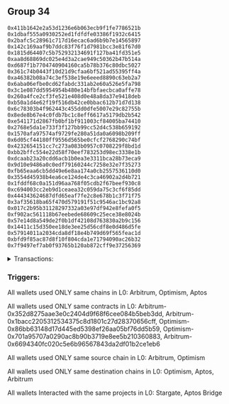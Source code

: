 ## Group 34

```0x9af7c2cc337b12824e43046c88e91639f7959dbd
0x411b1642e2a53d1236e6b063ecb9f1fe7786521b
0x1dbaf555a0930252ed1fdfdfe03386f1932c6415
0x2bafc5c28961c717d16ecac6ad6b9b7e14565897
0x142c169aaf9b7ddc83f76f1d7981bcc3e81f67d0
0x1815d64407c5b752932134691f127ba41fd351e5
0xaa8d68869dc025e4d3a2cae949c50362b47b514a
0xd687f1b7704740904160ca5b78b376c80dbc5027
0x361c74b0443f10d21d9cfaa6bf521ad55395ff4a
0xa46382b08a74c3ef538e19e6eeed8890c63eb2a7
0x6aba06efbe0cd62fabdc331ab2e60a526e5fa798
0x3c1e087dd5954954b480e14bfbfaecbca0affe78
0x260a4fce2cf3fe521e408d0e48a8da37e9418deb
0xb50a1d4e62f19f516db42ce0bbac612b71d7d138
0x6c78303b4f962443c455dd0dfe5007e29c82755b
0x8ede8b67e4c0fdb7bc1c8eff6617a5179db2b542
0xe541171d2867fb0bf1bf911003cf84005ba74410
0x2768e5da1e733f3f127bb99cc52d4c538b659192
0x1570afa97574af9729fe280a51da0a6098b209ff
0x6d05cf44180ff9556d565be0cfcf2768290c74bf
0x4232654151cc7c273a083b0957c0708229f8bd1d
0xbb2bffc554e22d58f70eef783253d98ec3338e1b
0xdcaab23a20cdd6acb1b0ea3e3311bca28b73eca9
0x9d10e9486a0c0edf79160244c7258e32e7f35273
0xfb65eaa6cb5dd49e6e8aa174a0cb2557536110d0
0x3554d45938b4ea6ce124de4c3ca46902a2d4b721
0x1fddf68c0a151d96aa768f05cdb2f67beef930c8
0xc694003cc2eb9d1ceaea32c059da75c3cf6f85dd
0x444343624687dfd65eaf7fe2c8e678b1c3f71f75
0x3af35618ba65f470d579191f51c9546ac1bc92a8
0x017c2b95b31128297332a03e97df942e8fefa0f5
0xf902ac561118b67eebede68609c25ece38e8024b
0x57e14d8a549de2f0b1df42108d763830a2b9c156
0x14411c15d350ee18de3ee25d56cdf8e0d486d5fe
0x57914011a2034cda8df18e4b749d69f565feac1d
0xbfd9f85ac87d8f10f804cda1e71794090ac26b32
0x7f9497ef7ab0f93765b120ab872cff9e37256369
```
<details>
<summary>Transactions:</summary>

Hashes: 

Wallet: 0x9af7c2cc337b12824e43046c88e91639f7959dbd

       Hash: 0x9b9737f493d6fd79c02a7ad5512e7654260395b30150bc21f2b99d28a7bc9514
         - source chain: Arbitrum
         - destination chain: Optimism
         - project: Stargate
         - contract: 0x352d8275aae3e0c2404d9f68f6cee084b5beb3dd
         - value USD: 21.18189433
       Hash: 0x8ef8edeb86bc7e888716f46388e2d7261cf369feca331546c3e3c2920f26081c
         - source chain: Arbitrum
         - destination chain: Aptos
         - project: Aptos Bridge
         - contract: 0x1bacc2205312534375c8d1801c27d28370656cff
       Hash: 0xcea7fcb020ba80a8ed1cbe854807c83d4534946d0e734e5265d83436949f469c
         - source chain: Optimism
         - destination chain: Aptos
         - project: Aptos Bridge
         - contract: 0x86bb63148d17d445ed5398ef26aa05bf76dd5b59
       Hash: 0x3830c0ac61e012c584a5d44c07b77d8516302b4c9ce696e048b6a399d1117ffd
         - source chain: Optimism
         - destination chain: Arbitrum
         - project: Stargate
         - contract: 0x701a95707a0290ac8b90b3719e8ee5b210360883
         - value USD: 3097.386027158
       Hash: 0xedf0a46dc2cb66e29d640a79155b35c194e87a7d57e95476a5a8f8614cd936b9
         - source chain: Arbitrum
         - destination chain: Optimism
         - project: Stargate
         - contract: 0x6694340fc020c5e6b96567843da2df01b2ce1eb6
Wallet: 0x411b1642e2a53d1236e6b063ecb9f1fe7786521b

       Hash:0x39a1ca54cce93b4044d534e23588617b8125aae663a090f256d96e606042cd67
         - source chain: Arbitrum
         - destination chain: Optimism
         - project: Stargate
         - contract: 0x352d8275aae3e0c2404d9f68f6cee084b5beb3dd
         - value USD: 21.18189433
       Hash:0x8e9ea3d7bcd5b9e5d93af25d693c1df0557a5b9dc21ca560bb27e951b1ddca8e
         - source chain: Arbitrum
         - destination chain: Aptos
         - project: Aptos Bridge
         - contract: 0x1bacc2205312534375c8d1801c27d28370656cff
       Hash:0xb3cc71166938b4eb5c24f4b68260f1726b495384e07232c5f49c080d8742e9e4
         - source chain: Optimism
         - destination chain: Aptos
         - project: Aptos Bridge
         - contract: 0x86bb63148d17d445ed5398ef26aa05bf76dd5b59
       Hash:0x8d535fc7f5abfcfb54bfdcfa553e5e55f229979f8dd0eeb6b163ce6bf5460fc9
         - source chain: Optimism
         - destination chain: Arbitrum
         - project: Stargate
         - contract: 0x701a95707a0290ac8b90b3719e8ee5b210360883
         - value USD: 3083.375491944
       Hash:0x6af4753447da88f1b23e97884627abe1abc029ffe2aff2d384ffc602364b8803
         - source chain: Arbitrum
         - destination chain: Optimism
         - project: Stargate
         - contract: 0x6694340fc020c5e6b96567843da2df01b2ce1eb6
Wallet: 0x1dbaf555a0930252ed1fdfdfe03386f1932c6415

       Hash:0x7d2b3b282bdc0d094d5bb30fcf0104dc4bdf1da2be342f09443d91a5a6a6276c
         - source chain: Arbitrum
         - destination chain: Optimism
         - project: Stargate
         - contract: 0x352d8275aae3e0c2404d9f68f6cee084b5beb3dd
         - value USD: 21.18189433
       Hash:0xe3a7e8a0e973748b566bb7a96a0a9954afaedbeb554353712f5223bf95cb08b4
         - source chain: Arbitrum
         - destination chain: Aptos
         - project: Aptos Bridge
         - contract: 0x1bacc2205312534375c8d1801c27d28370656cff
       Hash:0x06722557031cd1a2803b70df5b3a8ce6256bdccb478d6ccf75c543e1507feffc
         - source chain: Optimism
         - destination chain: Aptos
         - project: Aptos Bridge
         - contract: 0x86bb63148d17d445ed5398ef26aa05bf76dd5b59
       Hash:0x1bfec03ae1b1fa057d0428cfaa777fd6f6ba449b4bcb39d7277f13f0b1d89cab
         - source chain: Optimism
         - destination chain: Arbitrum
         - project: Stargate
         - contract: 0x701a95707a0290ac8b90b3719e8ee5b210360883
         - value USD: 3073.486206262
       Hash:0x143f953d4a0487ac49691e7b09e3e738409b16dcf4452511e52a1bfec870867e
         - source chain: Arbitrum
         - destination chain: Optimism
         - project: Stargate
         - contract: 0x6694340fc020c5e6b96567843da2df01b2ce1eb6
Wallet: 0x2bafc5c28961c717d16ecac6ad6b9b7e14565897

       Hash:0xe993bd0a1752001df3b71335aa47ce37172f13ab60808d612a231d68e94ee9d5
         - source chain: Arbitrum
         - destination chain: Optimism
         - project: Stargate
         - contract: 0x352d8275aae3e0c2404d9f68f6cee084b5beb3dd
         - value USD: 21.18189433
       Hash:0x41b061f2d592cf781e2984727d0cbddf11f975ff761496715fb00ac9e361e0b3
         - source chain: Arbitrum
         - destination chain: Aptos
         - project: Aptos Bridge
         - contract: 0x1bacc2205312534375c8d1801c27d28370656cff
       Hash:0x5bb9fcedd22fd78578b9a3c0e293a88d767100bbef69efc73ad04b3a7343b4db
         - source chain: Optimism
         - destination chain: Aptos
         - project: Aptos Bridge
         - contract: 0x86bb63148d17d445ed5398ef26aa05bf76dd5b59
       Hash:0x87c0ff5434ea2017e6d56238caf50b96b4e4c6249ce29c2a1a18d69ef37c1017
         - source chain: Optimism
         - destination chain: Arbitrum
         - project: Stargate
         - contract: 0x701a95707a0290ac8b90b3719e8ee5b210360883
         - value USD: 3071.430402034
       Hash:0x9b8af4ce22e0bb5feec3f0788a8b46b2c24b1b7c8bb736c9b0268b3dcb3af922
         - source chain: Arbitrum
         - destination chain: Optimism
         - project: Stargate
         - contract: 0x6694340fc020c5e6b96567843da2df01b2ce1eb6
Wallet: 0x142c169aaf9b7ddc83f76f1d7981bcc3e81f67d0

       Hash:0x203cb21b5c8926cbe751bcee9d2cbe40a346023745558a1e5d7fe96d30fb4107
         - source chain: Arbitrum
         - destination chain: Optimism
         - project: Stargate
         - contract: 0x352d8275aae3e0c2404d9f68f6cee084b5beb3dd
         - value USD: 21.18189433
       Hash:0x2be8dfc3c90f653f6aca5e6a817d476c90b12973e523b2d64cb373528110c617
         - source chain: Arbitrum
         - destination chain: Aptos
         - project: Aptos Bridge
         - contract: 0x1bacc2205312534375c8d1801c27d28370656cff
       Hash:0xe608f7e4e37c149e20e2d3ae72b039cea0a647eba4c0842bc5c23e1ef07dc882
         - source chain: Optimism
         - destination chain: Aptos
         - project: Aptos Bridge
         - contract: 0x86bb63148d17d445ed5398ef26aa05bf76dd5b59
       Hash:0xbbbebae2910bf0288ec39c2fdc52be23eb026937d5fb9921f988fd8bbefb4e56
         - source chain: Optimism
         - destination chain: Arbitrum
         - project: Stargate
         - contract: 0x701a95707a0290ac8b90b3719e8ee5b210360883
         - value USD: 3049.615057562
       Hash:0x6d9373ee2456fcf74b2e79ce1f7af20f045eaa76a7e291520b6ac9b2b99b2db4
         - source chain: Arbitrum
         - destination chain: Optimism
         - project: Stargate
         - contract: 0x6694340fc020c5e6b96567843da2df01b2ce1eb6
Wallet: 0x1815d64407c5b752932134691f127ba41fd351e5

       Hash:0x9fd2e5f1023dcdd03b96d66b5098e43e5af9ecb9f0f88a9613d0346f6c518b24
         - source chain: Arbitrum
         - destination chain: Optimism
         - project: Stargate
         - contract: 0x352d8275aae3e0c2404d9f68f6cee084b5beb3dd
         - value USD: 21.18189433
       Hash:0x49e6f64fe9f86a77b85ec1688138fc5231905ff459b882a6bf8153489e6aacf7
         - source chain: Arbitrum
         - destination chain: Aptos
         - project: Aptos Bridge
         - contract: 0x1bacc2205312534375c8d1801c27d28370656cff
       Hash:0x5749416f8a6171e012638997f4ec944d3161f3a62957e5a6dbbe9978b260817b
         - source chain: Optimism
         - destination chain: Aptos
         - project: Aptos Bridge
         - contract: 0x86bb63148d17d445ed5398ef26aa05bf76dd5b59
       Hash:0x370e2bf464ac8b2d1e1c5d6a8bffec8148ae571e216e3ef4210a8f902c161705
         - source chain: Optimism
         - destination chain: Arbitrum
         - project: Stargate
         - contract: 0x701a95707a0290ac8b90b3719e8ee5b210360883
         - value USD: 3059.492479922
       Hash:0x714dd36b1263acc228145979b36b02535d756f68c105888fb1098e4de48a5e97
         - source chain: Arbitrum
         - destination chain: Optimism
         - project: Stargate
         - contract: 0x6694340fc020c5e6b96567843da2df01b2ce1eb6
Wallet: 0xaa8d68869dc025e4d3a2cae949c50362b47b514a

       Hash:0x4727232dc3208c5ece14537b0bcd0f1c9f9278059fc2d9f88ba0da15712060c7
         - source chain: Arbitrum
         - destination chain: Optimism
         - project: Stargate
         - contract: 0x352d8275aae3e0c2404d9f68f6cee084b5beb3dd
         - value USD: 21.18189433
       Hash:0xe9e29078e7087994c4feb0ac6d790b520fe57db143e4bb84c34ae87284806651
         - source chain: Arbitrum
         - destination chain: Aptos
         - project: Aptos Bridge
         - contract: 0x1bacc2205312534375c8d1801c27d28370656cff
       Hash:0x861571e5956e84af207be12ce879badc1c5ed247b83d503a015d78e1dce7a8c2
         - source chain: Optimism
         - destination chain: Aptos
         - project: Aptos Bridge
         - contract: 0x86bb63148d17d445ed5398ef26aa05bf76dd5b59
       Hash:0x6f2eaa43c56e546ff68b525a86010cac896973fcae652bfcc22d5347e525489c
         - source chain: Optimism
         - destination chain: Arbitrum
         - project: Stargate
         - contract: 0x701a95707a0290ac8b90b3719e8ee5b210360883
         - value USD: 3035.638118094
       Hash:0x1b5e2364fdd2c6dda20b167938738f3dc866e743557c6d6294f5006a67aaedae
         - source chain: Arbitrum
         - destination chain: Optimism
         - project: Stargate
         - contract: 0x6694340fc020c5e6b96567843da2df01b2ce1eb6
Wallet: 0xd687f1b7704740904160ca5b78b376c80dbc5027

       Hash:0x99900564383ef7334d59eaf28ba7c083154bd8044dd882a6e90c4c2a0dcca70c
         - source chain: Arbitrum
         - destination chain: Optimism
         - project: Stargate
         - contract: 0x352d8275aae3e0c2404d9f68f6cee084b5beb3dd
         - value USD: 21.18189433
       Hash:0xb9eb0d1e00082c5114e471cd6c7f73838a46693348f629e267c1118111a187fe
         - source chain: Arbitrum
         - destination chain: Aptos
         - project: Aptos Bridge
         - contract: 0x1bacc2205312534375c8d1801c27d28370656cff
       Hash:0x21d953f9331855d24086b4ca9077de1b190040c6eb0260e39509dd2fd997cfe0
         - source chain: Optimism
         - destination chain: Aptos
         - project: Aptos Bridge
         - contract: 0x86bb63148d17d445ed5398ef26aa05bf76dd5b59
       Hash:0x5d2b5aeb59b2b4429b1dbf00fbabb52ac23cb67c62db25c90edb5a7a860b7d14
         - source chain: Optimism
         - destination chain: Arbitrum
         - project: Stargate
         - contract: 0x701a95707a0290ac8b90b3719e8ee5b210360883
         - value USD: 3013.862016999
       Hash:0xc45e91d6486b24b5192767fabab6d0d462f3437339fd419a1b264a6bbed91a32
         - source chain: Arbitrum
         - destination chain: Optimism
         - project: Stargate
         - contract: 0x6694340fc020c5e6b96567843da2df01b2ce1eb6
Wallet: 0x361c74b0443f10d21d9cfaa6bf521ad55395ff4a

       Hash:0x513852bda2f5c950361b4dd71320be5d0e3fd40d918263e637cc97bd49b8a326
         - source chain: Arbitrum
         - destination chain: Optimism
         - project: Stargate
         - contract: 0x352d8275aae3e0c2404d9f68f6cee084b5beb3dd
         - value USD: 21.18189433
       Hash:0xafbaccf0462f9781c6b32de4afe05f443edfc525594a074e64b3543a04b92fb7
         - source chain: Arbitrum
         - destination chain: Aptos
         - project: Aptos Bridge
         - contract: 0x1bacc2205312534375c8d1801c27d28370656cff
       Hash:0xf4bd2d440ddce4ec9497b63f040c5f652318cfa7f830ee49c8ee5e071befedc2
         - source chain: Optimism
         - destination chain: Aptos
         - project: Aptos Bridge
         - contract: 0x86bb63148d17d445ed5398ef26aa05bf76dd5b59
       Hash:0xdc9378a3e8366326e157f24f5f269a2dc400d199b99d8400e146adcc3b1b0061
         - source chain: Optimism
         - destination chain: Arbitrum
         - project: Stargate
         - contract: 0x701a95707a0290ac8b90b3719e8ee5b210360883
         - value USD: 3023.721671377
       Hash:0x00cddd5e5cd4fe5ab6ce125523f55844cc3f6d69efb5b09db5e4dbff31357e69
         - source chain: Arbitrum
         - destination chain: Optimism
         - project: Stargate
         - contract: 0x6694340fc020c5e6b96567843da2df01b2ce1eb6
Wallet: 0xa46382b08a74c3ef538e19e6eeed8890c63eb2a7

       Hash:0x0a2879c0e8a260a156353fdac83cbd470b4dea6485873773ed5421c1286ac6b8
         - source chain: Arbitrum
         - destination chain: Optimism
         - project: Stargate
         - contract: 0x352d8275aae3e0c2404d9f68f6cee084b5beb3dd
         - value USD: 21.18189433
       Hash:0xe732e79e534d9bacd1acb7a0e71d76dfb39e772a17b0e2912cda7056a71ab3a2
         - source chain: Arbitrum
         - destination chain: Aptos
         - project: Aptos Bridge
         - contract: 0x1bacc2205312534375c8d1801c27d28370656cff
       Hash:0x59502207a32380161df7992b8c362755f56fd41a51c41013c7c4aa7be275186a
         - source chain: Optimism
         - destination chain: Aptos
         - project: Aptos Bridge
         - contract: 0x86bb63148d17d445ed5398ef26aa05bf76dd5b59
       Hash:0xd66bb5baf7b01ef1b2468ca9197b6e6140517cddab1678d40f09c385064590e0
         - source chain: Optimism
         - destination chain: Arbitrum
         - project: Stargate
         - contract: 0x701a95707a0290ac8b90b3719e8ee5b210360883
         - value USD: 3001.958635738
       Hash:0xc48e83407acf19ab30689d97207a7e4303f036b418598a1f534929ee2fe9eb34
         - source chain: Arbitrum
         - destination chain: Optimism
         - project: Stargate
         - contract: 0x6694340fc020c5e6b96567843da2df01b2ce1eb6
Wallet: 0x6aba06efbe0cd62fabdc331ab2e60a526e5fa798

       Hash:0x6813c0d3513dd8276f711a7fbafaf4bece11067626bbe5b94652118bb9ce4a62
         - source chain: Arbitrum
         - destination chain: Optimism
         - project: Stargate
         - contract: 0x352d8275aae3e0c2404d9f68f6cee084b5beb3dd
         - value USD: 21.18189433
       Hash:0xfe0f941db439e6ebc63a6e442054eed2b3c81aff887f01986235919aac3a84d1
         - source chain: Arbitrum
         - destination chain: Aptos
         - project: Aptos Bridge
         - contract: 0x1bacc2205312534375c8d1801c27d28370656cff
       Hash:0xe978854f1e4d603c0e634b3f6e5802abb0b7175fa1411965e413f2bbd21cc102
         - source chain: Optimism
         - destination chain: Aptos
         - project: Aptos Bridge
         - contract: 0x86bb63148d17d445ed5398ef26aa05bf76dd5b59
       Hash:0xbe93c6fd4c1e79349dc650dea81cf85d5c153943e1fd7d0ed8a86fdf2ec91718
         - source chain: Optimism
         - destination chain: Arbitrum
         - project: Stargate
         - contract: 0x701a95707a0290ac8b90b3719e8ee5b210360883
         - value USD: 2990.062396275
       Hash:0xfb052a07d83cdd358f3b9bb05ed1a0dbddf51613c27e097e2c4c6bd196e2ba7d
         - source chain: Arbitrum
         - destination chain: Optimism
         - project: Stargate
         - contract: 0x6694340fc020c5e6b96567843da2df01b2ce1eb6
Wallet: 0x3c1e087dd5954954b480e14bfbfaecbca0affe78

       Hash:0x5f5644f30dcea8b8d42ba990d19502c94ffc2700b711ff23d40b0a29bf13c091
         - source chain: Arbitrum
         - destination chain: Optimism
         - project: Stargate
         - contract: 0x352d8275aae3e0c2404d9f68f6cee084b5beb3dd
         - value USD: 21.18189433
       Hash:0xf1c97e6008e367953badeeea7788542a3b79fdfccede85b944e7bc1946777825
         - source chain: Arbitrum
         - destination chain: Aptos
         - project: Aptos Bridge
         - contract: 0x1bacc2205312534375c8d1801c27d28370656cff
       Hash:0xd81e324ed0780793436f1ae50ed741fe62ab1938965181f0ae097b36d2fbd89b
         - source chain: Optimism
         - destination chain: Aptos
         - project: Aptos Bridge
         - contract: 0x86bb63148d17d445ed5398ef26aa05bf76dd5b59
       Hash:0xbeeb7be7c40ca7a7446643b7ee343f55db5293f28db7b525f04133144d954a66
         - source chain: Optimism
         - destination chain: Arbitrum
         - project: Stargate
         - contract: 0x701a95707a0290ac8b90b3719e8ee5b210360883
         - value USD: 3011.812373458
       Hash:0x6265bf6a2c3289c6af482526336850da12420c149705942e262318bc80dcb379
         - source chain: Arbitrum
         - destination chain: Optimism
         - project: Stargate
         - contract: 0x6694340fc020c5e6b96567843da2df01b2ce1eb6
Wallet: 0x260a4fce2cf3fe521e408d0e48a8da37e9418deb

       Hash:0x17b84c274bbf304334c756f958a516290d016b5d8002421c5238298f379e417e
         - source chain: Arbitrum
         - destination chain: Optimism
         - project: Stargate
         - contract: 0x352d8275aae3e0c2404d9f68f6cee084b5beb3dd
         - value USD: 21.18189433
       Hash:0x1b46c0bd5238de93e91283f06b6287c7638c1142290b88e682f185663d3a56fb
         - source chain: Arbitrum
         - destination chain: Aptos
         - project: Aptos Bridge
         - contract: 0x1bacc2205312534375c8d1801c27d28370656cff
       Hash:0x40885fa56a0c4112169a54c451a5854171149f0765edcbca9bbbdab42c1b67a3
         - source chain: Optimism
         - destination chain: Aptos
         - project: Aptos Bridge
         - contract: 0x86bb63148d17d445ed5398ef26aa05bf76dd5b59
       Hash:0xfc31f2df941afaed00f390857b02e26c581afb977a3ff7df46a056b03a940cf0
         - source chain: Optimism
         - destination chain: Arbitrum
         - project: Stargate
         - contract: 0x701a95707a0290ac8b90b3719e8ee5b210360883
         - value USD: 2999.910221335
       Hash:0xa14451b3b5607bc1148c6ba591432fa71db742d7629d303df897882986500bdc
         - source chain: Arbitrum
         - destination chain: Optimism
         - project: Stargate
         - contract: 0x6694340fc020c5e6b96567843da2df01b2ce1eb6
Wallet: 0xb50a1d4e62f19f516db42ce0bbac612b71d7d138

       Hash:0x8a1158f53ad2c950e14deafe21a046ca07b3e97a0ad4499dc279f585e632cc84
         - source chain: Arbitrum
         - destination chain: Optimism
         - project: Stargate
         - contract: 0x352d8275aae3e0c2404d9f68f6cee084b5beb3dd
         - value USD: 21.18189433
       Hash:0xc49c543cafcc98f74635b742ca0422c05ecce1cc93986d86b089a26486cde7fa
         - source chain: Arbitrum
         - destination chain: Aptos
         - project: Aptos Bridge
         - contract: 0x1bacc2205312534375c8d1801c27d28370656cff
       Hash:0xa6f00eb5acfcd8866f91fe99fbda3bc9c7b91f6515615be0e30bc63bfc3eae3e
         - source chain: Optimism
         - destination chain: Aptos
         - project: Aptos Bridge
         - contract: 0x86bb63148d17d445ed5398ef26aa05bf76dd5b59
       Hash:0xe4926b036a4bdb970848ce3619ca2540c11eeb59c6c3e110c98e565114e4e5d5
         - source chain: Optimism
         - destination chain: Arbitrum
         - project: Stargate
         - contract: 0x701a95707a0290ac8b90b3719e8ee5b210360883
         - value USD: 2988.015211008
       Hash:0x4145c35bbb1b33a99e3171fcd3e486eedb1b310d9a2742cbfb3530d4edead5fb
         - source chain: Arbitrum
         - destination chain: Optimism
         - project: Stargate
         - contract: 0x6694340fc020c5e6b96567843da2df01b2ce1eb6
Wallet: 0x6c78303b4f962443c455dd0dfe5007e29c82755b

       Hash:0xa4c91b9405df2a6afcd35f11211938fffdab0d12bae34fd1de91462d6e33d1bd
         - source chain: Arbitrum
         - destination chain: Optimism
         - project: Stargate
         - contract: 0x352d8275aae3e0c2404d9f68f6cee084b5beb3dd
         - value USD: 21.18189433
       Hash:0x85cb5711553bd2c11bb9c2758b151131a4db187667f2fe71db0c9869868bee3a
         - source chain: Arbitrum
         - destination chain: Aptos
         - project: Aptos Bridge
         - contract: 0x1bacc2205312534375c8d1801c27d28370656cff
       Hash:0x31c5d41d7869b77926b01d037ec4429d53ad505617b2ff240e44675c64302712
         - source chain: Optimism
         - destination chain: Aptos
         - project: Aptos Bridge
         - contract: 0x86bb63148d17d445ed5398ef26aa05bf76dd5b59
       Hash:0xbfe85d543580703e60845a16a6e31f489f4e64b2a25e278545d532599c708e98
         - source chain: Optimism
         - destination chain: Arbitrum
         - project: Stargate
         - contract: 0x701a95707a0290ac8b90b3719e8ee5b210360883
         - value USD: 2954.416485657
       Hash:0xebf16f9fdfc3c1cb1c8035e89b69ea2c0c6d4617c64f2979408938522e011983
         - source chain: Arbitrum
         - destination chain: Optimism
         - project: Stargate
         - contract: 0x6694340fc020c5e6b96567843da2df01b2ce1eb6
Wallet: 0x8ede8b67e4c0fdb7bc1c8eff6617a5179db2b542

       Hash:0x93d8cb01166e3eb04ed9305411ebabbd553595ce72b53e24d7a7e7c5c44c7e54
         - source chain: Arbitrum
         - destination chain: Optimism
         - project: Stargate
         - contract: 0x352d8275aae3e0c2404d9f68f6cee084b5beb3dd
         - value USD: 21.18189433
       Hash:0xfcb8788c9f1c866e126cbd1d48c8a4b9ab8e6de2ae8b36795a6fa2b229c563c7
         - source chain: Arbitrum
         - destination chain: Aptos
         - project: Aptos Bridge
         - contract: 0x1bacc2205312534375c8d1801c27d28370656cff
       Hash:0x8a93230933c88dcaca4f36bce986cd626fc91be6c25439ba14e7f59f631808dc
         - source chain: Optimism
         - destination chain: Aptos
         - project: Aptos Bridge
         - contract: 0x86bb63148d17d445ed5398ef26aa05bf76dd5b59
       Hash:0x251df5f9addd880ecf66c6b93e8951403f8b66e4d64a7a3f531658a7faf73521
         - source chain: Optimism
         - destination chain: Arbitrum
         - project: Stargate
         - contract: 0x701a95707a0290ac8b90b3719e8ee5b210360883
         - value USD: 2942.548771373
       Hash:0x58de388e566d391d2950894578a1fe0b83869fb6a09616cfc7412e8aaf428395
         - source chain: Arbitrum
         - destination chain: Optimism
         - project: Stargate
         - contract: 0x6694340fc020c5e6b96567843da2df01b2ce1eb6
Wallet: 0xe541171d2867fb0bf1bf911003cf84005ba74410

       Hash:0x6a08fc6be302512fb55ce6fa9b3b09e5ca062d54cb105a279adae45e7a882801
         - source chain: Arbitrum
         - destination chain: Optimism
         - project: Stargate
         - contract: 0x352d8275aae3e0c2404d9f68f6cee084b5beb3dd
         - value USD: 21.18189433
       Hash:0x1db0958b8e412e36ac9d994f74a9b580fe6b510e9b35a1173f7dd2a88e56a70a
         - source chain: Arbitrum
         - destination chain: Aptos
         - project: Aptos Bridge
         - contract: 0x1bacc2205312534375c8d1801c27d28370656cff
       Hash:0xe1716264180953b226910d6d96cdef0ede55710d443917946ccc53a27acd9d82
         - source chain: Optimism
         - destination chain: Aptos
         - project: Aptos Bridge
         - contract: 0x86bb63148d17d445ed5398ef26aa05bf76dd5b59
       Hash:0xa2dfe7aba2c9d37b23449342166cc0a0251b8ad916704b46acec4af9189a2033
         - source chain: Optimism
         - destination chain: Arbitrum
         - project: Stargate
         - contract: 0x701a95707a0290ac8b90b3719e8ee5b210360883
         - value USD: 2976.127336477
       Hash:0x597da1ca09d6ee30748be12b7a8cadced9fa3135d5163bb073c77f88b88bcf06
         - source chain: Arbitrum
         - destination chain: Optimism
         - project: Stargate
         - contract: 0x6694340fc020c5e6b96567843da2df01b2ce1eb6
Wallet: 0x2768e5da1e733f3f127bb99cc52d4c538b659192

       Hash:0x143bd1b239dc200b9b7725fc050dc49282b788b45214c72db3576223c6b48726
         - source chain: Arbitrum
         - destination chain: Optimism
         - project: Stargate
         - contract: 0x352d8275aae3e0c2404d9f68f6cee084b5beb3dd
         - value USD: 21.18189433
       Hash:0xc031f90c56983a02b1a8108edd73bd1615ec907c03eba59689610d6132b91bf6
         - source chain: Arbitrum
         - destination chain: Aptos
         - project: Aptos Bridge
         - contract: 0x1bacc2205312534375c8d1801c27d28370656cff
       Hash:0x20bc08a8f397e1a7504fb9a0733faaf8851ea5eaa134f9a6f9649737a450abd8
         - source chain: Optimism
         - destination chain: Aptos
         - project: Aptos Bridge
         - contract: 0x86bb63148d17d445ed5398ef26aa05bf76dd5b59
       Hash:0x4441eb275f57500964f367998012372ec8b781c2a98ca447c807c3065e3a76c6
         - source chain: Optimism
         - destination chain: Arbitrum
         - project: Stargate
         - contract: 0x701a95707a0290ac8b90b3719e8ee5b210360883
         - value USD: 2952.3729828
       Hash:0x636da72326b719fb3c757a50cff477344f61362f57e0e52f01a2fc9e7f90e5ab
         - source chain: Arbitrum
         - destination chain: Optimism
         - project: Stargate
         - contract: 0x6694340fc020c5e6b96567843da2df01b2ce1eb6
Wallet: 0x1570afa97574af9729fe280a51da0a6098b209ff

       Hash:0xa899cbd7fa94a7c6182fe599f63d233f699f674117aa8738ef96403a702efbee
         - source chain: Arbitrum
         - destination chain: Optimism
         - project: Stargate
         - contract: 0x352d8275aae3e0c2404d9f68f6cee084b5beb3dd
         - value USD: 21.18189433
       Hash:0x55639428bb61320cbf596672f8118876b6128435d7a7adbdab797fc15e639525
         - source chain: Arbitrum
         - destination chain: Aptos
         - project: Aptos Bridge
         - contract: 0x1bacc2205312534375c8d1801c27d28370656cff
       Hash:0x9059dd8f525359f43f2e323b49b772391c33a6a2dd22d02a14c51b8b0e8d4abf
         - source chain: Optimism
         - destination chain: Aptos
         - project: Aptos Bridge
         - contract: 0x86bb63148d17d445ed5398ef26aa05bf76dd5b59
       Hash:0x1d6f6696240c19dc4be6efdc12ee9744a833878244512d365d1bd7cf1b950311
         - source chain: Optimism
         - destination chain: Arbitrum
         - project: Stargate
         - contract: 0x701a95707a0290ac8b90b3719e8ee5b210360883
         - value USD: 2906.988334286
       Hash:0x8bbeeb1a1e79163fc2617545b15b084c2cd422a0d6dbee1a888b6996288ec25d
         - source chain: Arbitrum
         - destination chain: Optimism
         - project: Stargate
         - contract: 0x6694340fc020c5e6b96567843da2df01b2ce1eb6
Wallet: 0x6d05cf44180ff9556d565be0cfcf2768290c74bf

       Hash:0x642ecf86a6c03a78701eef720e2fa1d9b664780ff02ad0156b39f9185d95952d
         - source chain: Arbitrum
         - destination chain: Optimism
         - project: Stargate
         - contract: 0x352d8275aae3e0c2404d9f68f6cee084b5beb3dd
         - value USD: 21.18189433
       Hash:0x46104b45ebb448d4d362e0771e88ab12622bb66b5f3809f4766513e3835d25c0
         - source chain: Arbitrum
         - destination chain: Aptos
         - project: Aptos Bridge
         - contract: 0x1bacc2205312534375c8d1801c27d28370656cff
       Hash:0x4ee5fe6e98edc82baf19e2d4ac92f6b662611b96d6d3f2b8c477a86a8e6eb51c
         - source chain: Optimism
         - destination chain: Aptos
         - project: Aptos Bridge
         - contract: 0x86bb63148d17d445ed5398ef26aa05bf76dd5b59
       Hash:0xdc0814053af96b07ce404f2ff3fd8538b7d67dae4d9f904355d6781daf9bfa98
         - source chain: Optimism
         - destination chain: Arbitrum
         - project: Stargate
         - contract: 0x701a95707a0290ac8b90b3719e8ee5b210360883
         - value USD: 2940.506494654
       Hash:0xd9d56a78f4b645f90a1e13f0d65d75021066b367415ec77d206797a368ec757f
         - source chain: Arbitrum
         - destination chain: Optimism
         - project: Stargate
         - contract: 0x6694340fc020c5e6b96567843da2df01b2ce1eb6
Wallet: 0x4232654151cc7c273a083b0957c0708229f8bd1d

       Hash:0x66fd59829fe9885fd8157ef023e6517685e2c407079ea0d0a14cadb98f9683d4
         - source chain: Arbitrum
         - destination chain: Optimism
         - project: Stargate
         - contract: 0x352d8275aae3e0c2404d9f68f6cee084b5beb3dd
         - value USD: 21.18189433
       Hash:0x414bba6fea3605a553d73c695c6d9c3897d602fe476befd979787e1a27f1429c
         - source chain: Arbitrum
         - destination chain: Aptos
         - project: Aptos Bridge
         - contract: 0x1bacc2205312534375c8d1801c27d28370656cff
       Hash:0xc33864e0e11ab00c26b66a903994d17b7c7f69809ed7ce73d662ab7ece3ce172
         - source chain: Optimism
         - destination chain: Aptos
         - project: Aptos Bridge
         - contract: 0x86bb63148d17d445ed5398ef26aa05bf76dd5b59
       Hash:0x4f4bf11fc623556cb0ff3c320cc1b850ca6838dbcba9bdac987e28e693470819
         - source chain: Optimism
         - destination chain: Arbitrum
         - project: Stargate
         - contract: 0x701a95707a0290ac8b90b3719e8ee5b210360883
         - value USD: 2895.149076175
       Hash:0x2b295527e37f1b7e73cd26916fac8c4fa08dca9d535d226f8f2dbcd5c01f5558
         - source chain: Arbitrum
         - destination chain: Optimism
         - project: Stargate
         - contract: 0x6694340fc020c5e6b96567843da2df01b2ce1eb6
Wallet: 0xbb2bffc554e22d58f70eef783253d98ec3338e1b

       Hash:0xfaea71bfa7be5b4cc37cc83a0ded5f888bfc8fa7b3dde120582e11b40b066dc7
         - source chain: Arbitrum
         - destination chain: Optimism
         - project: Stargate
         - contract: 0x352d8275aae3e0c2404d9f68f6cee084b5beb3dd
         - value USD: 21.18189433
       Hash:0xa2322012a0d82f2abda0d38b6d512dd94b56f5146bd2df2fd1f9e7128c48ffb1
         - source chain: Arbitrum
         - destination chain: Aptos
         - project: Aptos Bridge
         - contract: 0x1bacc2205312534375c8d1801c27d28370656cff
       Hash:0x914b1564c81d91e5d2be486b0270786c575da7718ebfe35b62d0fe811150cb58
         - source chain: Optimism
         - destination chain: Aptos
         - project: Aptos Bridge
         - contract: 0x86bb63148d17d445ed5398ef26aa05bf76dd5b59
       Hash:0x0ca6e8dd9856a14471b76ba70ba52c4aacf15a81ef932ab687a2f42d3e1a6f49
         - source chain: Optimism
         - destination chain: Arbitrum
         - project: Stargate
         - contract: 0x701a95707a0290ac8b90b3719e8ee5b210360883
         - value USD: 2928.647126301
       Hash:0xad00caa5eff966b15edef4721ce4dae9400860bed56fbf589b67a620b2fc3201
         - source chain: Arbitrum
         - destination chain: Optimism
         - project: Stargate
         - contract: 0x6694340fc020c5e6b96567843da2df01b2ce1eb6
Wallet: 0xdcaab23a20cdd6acb1b0ea3e3311bca28b73eca9

       Hash:0x69768625fb379fd092348ee4150b6720082617636ba60cff63c302008c624d91
         - source chain: Arbitrum
         - destination chain: Optimism
         - project: Stargate
         - contract: 0x352d8275aae3e0c2404d9f68f6cee084b5beb3dd
         - value USD: 21.18189433
       Hash:0x2ee4621eeec51aab58c9268b16f8605efcb517cf78951683a678b1482df522eb
         - source chain: Arbitrum
         - destination chain: Aptos
         - project: Aptos Bridge
         - contract: 0x1bacc2205312534375c8d1801c27d28370656cff
       Hash:0x8000c6303352787cd26ed38c4444749a8ba05798549bdea8f71707b0171c64ea
         - source chain: Optimism
         - destination chain: Aptos
         - project: Aptos Bridge
         - contract: 0x86bb63148d17d445ed5398ef26aa05bf76dd5b59
       Hash:0xb1c735230f30e322c233f2a0a07856cdf9eb688c0f6a1d1d501d6e2a13010fd7
         - source chain: Optimism
         - destination chain: Arbitrum
         - project: Stargate
         - contract: 0x701a95707a0290ac8b90b3719e8ee5b210360883
         - value USD: 2916.794872742
       Hash:0x0ffdf03ad3593b047708b15fd04daf768974071931b9053c2a1eac2ef378eecd
         - source chain: Arbitrum
         - destination chain: Optimism
         - project: Stargate
         - contract: 0x6694340fc020c5e6b96567843da2df01b2ce1eb6
Wallet: 0x9d10e9486a0c0edf79160244c7258e32e7f35273

       Hash:0x93cf0cee2c85327b538885d8625eb4ceb10ea24525ed236e6b38425be28e5eac
         - source chain: Arbitrum
         - destination chain: Optimism
         - project: Stargate
         - contract: 0x352d8275aae3e0c2404d9f68f6cee084b5beb3dd
         - value USD: 21.18189433
       Hash:0x340562df9496f49108f0d789b59dbbc8be68ebb5d15851e75105936dbf1d09cc
         - source chain: Arbitrum
         - destination chain: Aptos
         - project: Aptos Bridge
         - contract: 0x1bacc2205312534375c8d1801c27d28370656cff
       Hash:0xc8742044ddd594c6d471e95b753a6f76c0ff16ed30b74add2ae1e42842bee91c
         - source chain: Optimism
         - destination chain: Aptos
         - project: Aptos Bridge
         - contract: 0x86bb63148d17d445ed5398ef26aa05bf76dd5b59
       Hash:0x442e8db0cb2221a8f509ac10d3763de95e656e74b04948798a06b8bcf749852d
         - source chain: Optimism
         - destination chain: Aptos
         - project: Aptos Bridge
         - contract: 0x86bb63148d17d445ed5398ef26aa05bf76dd5b59
       Hash:0x5955eaaad715ffd5b8530c198ee03b0c98a34850416d7200a27a4c1106049c81
         - source chain: Optimism
         - destination chain: Arbitrum
         - project: Stargate
         - contract: 0x701a95707a0290ac8b90b3719e8ee5b210360883
         - value USD: 3037.69022391
       Hash:0x48297f375109b93fb9ec5ac680d5f149c101c9b8e2326a8ad7fffbed42c8c217
         - source chain: Arbitrum
         - destination chain: Optimism
         - project: Stargate
         - contract: 0x6694340fc020c5e6b96567843da2df01b2ce1eb6
Wallet: 0xfb65eaa6cb5dd49e6e8aa174a0cb2557536110d0

       Hash:0x3ada3d2b930b4a00f05d3e22c12e93e92436296a4d4d26aece34b322592a54f0
         - source chain: Arbitrum
         - destination chain: Optimism
         - project: Stargate
         - contract: 0x352d8275aae3e0c2404d9f68f6cee084b5beb3dd
         - value USD: 21.18189433
       Hash:0x4aa338571cf34eb52771f648eba163fbf7f79f5291cf67fc51e4ea48ec3570ad
         - source chain: Arbitrum
         - destination chain: Aptos
         - project: Aptos Bridge
         - contract: 0x1bacc2205312534375c8d1801c27d28370656cff
       Hash:0xcae96b5742928f81b25eabcaf2352a2b660604783898460131a8dfc70999ce6e
         - source chain: Optimism
         - destination chain: Aptos
         - project: Aptos Bridge
         - contract: 0x86bb63148d17d445ed5398ef26aa05bf76dd5b59
       Hash:0xf3b24f410e2ee73ce0df22382db91749d35b399135abb1d3bd44bb185c906e71
         - source chain: Optimism
         - destination chain: Aptos
         - project: Aptos Bridge
         - contract: 0x86bb63148d17d445ed5398ef26aa05bf76dd5b59
       Hash:0x4a34aad27131feac316d74bb45f0a81e24c56b6b16917dc163e0dc85eeac7f29
         - source chain: Optimism
         - destination chain: Arbitrum
         - project: Stargate
         - contract: 0x701a95707a0290ac8b90b3719e8ee5b210360883
         - value USD: 2966.291325734
       Hash:0xa339d9a0a926b0936cf27725c507f5d89fb56d436dcac33144df6d48def85d69
         - source chain: Arbitrum
         - destination chain: Optimism
         - project: Stargate
         - contract: 0x6694340fc020c5e6b96567843da2df01b2ce1eb6
Wallet: 0x3554d45938b4ea6ce124de4c3ca46902a2d4b721

       Hash:0xdd989a4ef09991c957d98098eeebb59429eb05ddbc8200170471f5bf847da767
         - source chain: Arbitrum
         - destination chain: Optimism
         - project: Stargate
         - contract: 0x352d8275aae3e0c2404d9f68f6cee084b5beb3dd
         - value USD: 21.18189433
       Hash:0x7fe4b021185a37dce854de073a018b0a90f002115d5f2c0c92255a64f747ba7a
         - source chain: Arbitrum
         - destination chain: Aptos
         - project: Aptos Bridge
         - contract: 0x1bacc2205312534375c8d1801c27d28370656cff
       Hash:0x90ab2abaaef6daa865ba9ff2a3e55256b4921d281cd42b039d3d9ae01f69fb1b
         - source chain: Optimism
         - destination chain: Aptos
         - project: Aptos Bridge
         - contract: 0x86bb63148d17d445ed5398ef26aa05bf76dd5b59
       Hash:0x9271fa4a0b94dd827c94f9dfe6282476b2b0c64a7abba250c0385cceddd8cb7b
         - source chain: Optimism
         - destination chain: Arbitrum
         - project: Stargate
         - contract: 0x701a95707a0290ac8b90b3719e8ee5b210360883
         - value USD: 2883.316921857
       Hash:0xd51176e2363a5e37db706b0876966d1dd330c10afcc98c99c903c4ac664129d5
         - source chain: Arbitrum
         - destination chain: Optimism
         - project: Stargate
         - contract: 0x6694340fc020c5e6b96567843da2df01b2ce1eb6
Wallet: 0x1fddf68c0a151d96aa768f05cdb2f67beef930c8

       Hash:0x9f7002d14eb36c7f87f1436fd89d5a3911aa4f7ee8e32bcef95597756dbe4636
         - source chain: Arbitrum
         - destination chain: Optimism
         - project: Stargate
         - contract: 0x352d8275aae3e0c2404d9f68f6cee084b5beb3dd
         - value USD: 21.18189433
       Hash:0xbf8e96d0bd29b347cb3656b360d68e620c1c0c3eb6586b744f38a812836fdd66
         - source chain: Arbitrum
         - destination chain: Aptos
         - project: Aptos Bridge
         - contract: 0x1bacc2205312534375c8d1801c27d28370656cff
       Hash:0x222a69c545ebf5c96356da2da07ec019813ac2fcdd0ff0eddda96f861023dd10
         - source chain: Optimism
         - destination chain: Aptos
         - project: Aptos Bridge
         - contract: 0x86bb63148d17d445ed5398ef26aa05bf76dd5b59
       Hash:0x16b786439f33c170b624123adc9514f7594f5ae4ccaa25fb48b056320123c64f
         - source chain: Optimism
         - destination chain: Arbitrum
         - project: Stargate
         - contract: 0x701a95707a0290ac8b90b3719e8ee5b210360883
         - value USD: 2871.491867331
       Hash:0x605f432f9b21cd202607cf84f5e1c3f7d0f653a4fec3a89e0e1e73cfcdb39837
         - source chain: Arbitrum
         - destination chain: Optimism
         - project: Stargate
         - contract: 0x6694340fc020c5e6b96567843da2df01b2ce1eb6
Wallet: 0xc694003cc2eb9d1ceaea32c059da75c3cf6f85dd

       Hash:0x856e1d70e65e160ec1db3ada949606a43a9888f7acd7f1034e1db42237822fc8
         - source chain: Arbitrum
         - destination chain: Optimism
         - project: Stargate
         - contract: 0x352d8275aae3e0c2404d9f68f6cee084b5beb3dd
         - value USD: 21.18189433
       Hash:0x663cea9cb613a4392baef7a6c4620b3169a15511bde1dbd1376faca8dd8e1b46
         - source chain: Arbitrum
         - destination chain: Aptos
         - project: Aptos Bridge
         - contract: 0x1bacc2205312534375c8d1801c27d28370656cff
       Hash:0x9766a475a8039aaf4fa9c00278c036352926e4a6ca0f8a771c86cb4727f2e319
         - source chain: Optimism
         - destination chain: Aptos
         - project: Aptos Bridge
         - contract: 0x86bb63148d17d445ed5398ef26aa05bf76dd5b59
       Hash:0xa1ecfad376dd7d4b651ab5a0f408df3694c0d34ef9d77ed92966526aa9eaf97b
         - source chain: Optimism
         - destination chain: Arbitrum
         - project: Stargate
         - contract: 0x701a95707a0290ac8b90b3719e8ee5b210360883
         - value USD: 2904.949731976
       Hash:0x13d582c6fee1e7e744e7994f02f7ed9c4488fff3963e3deeeadf726b0773b4bc
         - source chain: Arbitrum
         - destination chain: Optimism
         - project: Stargate
         - contract: 0x6694340fc020c5e6b96567843da2df01b2ce1eb6
Wallet: 0x444343624687dfd65eaf7fe2c8e678b1c3f71f75

       Hash:0x06fcfb2b54f73dc4884dd4144c6c9993210f7b71f6dd19c4038bd7e127a4b717
         - source chain: Arbitrum
         - destination chain: Optimism
         - project: Stargate
         - contract: 0x352d8275aae3e0c2404d9f68f6cee084b5beb3dd
         - value USD: 21.18189433
       Hash:0x6e77e2b3635b319cf6bd60702488ab3b1670f4e28c46998a6e38b5c0e319cfbc
         - source chain: Arbitrum
         - destination chain: Aptos
         - project: Aptos Bridge
         - contract: 0x1bacc2205312534375c8d1801c27d28370656cff
       Hash:0x6d49f9b958a68ba6ae9c8ab761ada4d7d3cb1a9ca13049853082498a5bd7616d
         - source chain: Optimism
         - destination chain: Aptos
         - project: Aptos Bridge
         - contract: 0x86bb63148d17d445ed5398ef26aa05bf76dd5b59
       Hash:0x049a11ba54028c06d44b8e4266534d2bc23482a9c796088f491c4837702d2213
         - source chain: Optimism
         - destination chain: Arbitrum
         - project: Stargate
         - contract: 0x701a95707a0290ac8b90b3719e8ee5b210360883
         - value USD: 2893.111698002
       Hash:0x0077436600e347a4cf6b2422295098f150282fa3cc59d473b3b2576801428765
         - source chain: Arbitrum
         - destination chain: Optimism
         - project: Stargate
         - contract: 0x6694340fc020c5e6b96567843da2df01b2ce1eb6
Wallet: 0x3af35618ba65f470d579191f51c9546ac1bc92a8

       Hash:0x14b8b87110395189ddce435f6b6b312e74a4ca9c0f4d0be6fbd5f167523f1794
         - source chain: Arbitrum
         - destination chain: Optimism
         - project: Stargate
         - contract: 0x352d8275aae3e0c2404d9f68f6cee084b5beb3dd
         - value USD: 21.18189433
       Hash:0xe27dca0db4b1c1fcdd398e824613ca2cca49e84cc88a5ecd653b8d99e76464b0
         - source chain: Arbitrum
         - destination chain: Aptos
         - project: Aptos Bridge
         - contract: 0x1bacc2205312534375c8d1801c27d28370656cff
       Hash:0x28eef5e6d08c91a1c6050028ca621f32cd5577679907d5759a7187d3e928f056
         - source chain: Optimism
         - destination chain: Aptos
         - project: Aptos Bridge
         - contract: 0x86bb63148d17d445ed5398ef26aa05bf76dd5b59
       Hash:0x1f5df9cc0f3e6c82454add2b03d4f765623984b293f10211d8e4ae56a11dbc7a
         - source chain: Optimism
         - destination chain: Arbitrum
         - project: Stargate
         - contract: 0x701a95707a0290ac8b90b3719e8ee5b210360883
         - value USD: 2881.28076682
       Hash:0x3913c7edb643dce0e478145ded89de0015b168a5c1b0f31a0825556120ed1b2c
         - source chain: Arbitrum
         - destination chain: Optimism
         - project: Stargate
         - contract: 0x6694340fc020c5e6b96567843da2df01b2ce1eb6
Wallet: 0x017c2b95b31128297332a03e97df942e8fefa0f5

       Hash:0x308a4f3df5dbfe6c6b79684b61c79932ecce162b71dd4c4a4e5b63812d5221a4
         - source chain: Arbitrum
         - destination chain: Optimism
         - project: Stargate
         - contract: 0x352d8275aae3e0c2404d9f68f6cee084b5beb3dd
         - value USD: 21.18189433
       Hash:0xf54e389f4b49f9caeca3a5767a38fbd665def88b01cd9ac1b5d4874a838f928b
         - source chain: Arbitrum
         - destination chain: Aptos
         - project: Aptos Bridge
         - contract: 0x1bacc2205312534375c8d1801c27d28370656cff
       Hash:0x9f657d021aa137ba73e30062e9bf16407edfedb5c6877176f790591408173316
         - source chain: Optimism
         - destination chain: Aptos
         - project: Aptos Bridge
         - contract: 0x86bb63148d17d445ed5398ef26aa05bf76dd5b59
       Hash:0xf2899bff265c03d8a4e1b4c3e6ddc749bff0477ad493fb04a7988a77139195e3
         - source chain: Optimism
         - destination chain: Arbitrum
         - project: Stargate
         - contract: 0x701a95707a0290ac8b90b3719e8ee5b210360883
         - value USD: 2869.45693443
       Hash:0x3004978b00bf35ff5baefae0f58d19a01b6611c546d067672928ab3fede1cf8c
         - source chain: Arbitrum
         - destination chain: Optimism
         - project: Stargate
         - contract: 0x6694340fc020c5e6b96567843da2df01b2ce1eb6
Wallet: 0xf902ac561118b67eebede68609c25ece38e8024b

       Hash:0x7f5d50f98712f248a0fa5dd20182a3b746f8fb615dfcc25d35bfba04ddafc87e
         - source chain: Arbitrum
         - destination chain: Optimism
         - project: Stargate
         - contract: 0x352d8275aae3e0c2404d9f68f6cee084b5beb3dd
         - value USD: 21.18189433
       Hash:0x9710642cb04fbd5a229c592b72adfdca25d36b940cf62c8bfc3b76fbdbdf6cd1
         - source chain: Arbitrum
         - destination chain: Aptos
         - project: Aptos Bridge
         - contract: 0x1bacc2205312534375c8d1801c27d28370656cff
       Hash:0xe9664fb6355d11666041bb7eb1d30e7d6a3399128550843c33a8b1b3fe6817b4
         - source chain: Optimism
         - destination chain: Aptos
         - project: Aptos Bridge
         - contract: 0x86bb63148d17d445ed5398ef26aa05bf76dd5b59
       Hash:0x0e89484d100d5412cdbb672d5175139f9dcbcbddc973e4efb806e0da11c0acbd
         - source chain: Optimism
         - destination chain: Arbitrum
         - project: Stargate
         - contract: 0x701a95707a0290ac8b90b3719e8ee5b210360883
         - value USD: 2785.11042456
       Hash:0xd82a6124598a699b9152d6a0b62a8df4564d1d48726b657bf52e7d9ae66ae799
         - source chain: Arbitrum
         - destination chain: Optimism
         - project: Stargate
         - contract: 0x6694340fc020c5e6b96567843da2df01b2ce1eb6
Wallet: 0x57e14d8a549de2f0b1df42108d763830a2b9c156

       Hash:0x9372ab81239f4c62ed361050cfbc3e76c2e5e9a1186951d0b3c7f1a542390836
         - source chain: Arbitrum
         - destination chain: Optimism
         - project: Stargate
         - contract: 0x352d8275aae3e0c2404d9f68f6cee084b5beb3dd
         - value USD: 21.18189433
       Hash:0x8e70a08ebc3e6409eed935c96d3f37d918e3a94ea8140adfd609d0e4c84a74a1
         - source chain: Arbitrum
         - destination chain: Aptos
         - project: Aptos Bridge
         - contract: 0x1bacc2205312534375c8d1801c27d28370656cff
       Hash:0xfad226caaf003f0dc376041092c3f5fa28e2c97b92cc473ec692cb00619a6bc7
         - source chain: Optimism
         - destination chain: Aptos
         - project: Aptos Bridge
         - contract: 0x86bb63148d17d445ed5398ef26aa05bf76dd5b59
       Hash:0xbd622affa7518803d202d798b8d2ca14d7bbf46426fd26aa0d3f4d087f604720
         - source chain: Optimism
         - destination chain: Arbitrum
         - project: Stargate
         - contract: 0x701a95707a0290ac8b90b3719e8ee5b210360883
         - value USD: 2857.640195831
       Hash:0xa392a25304fce61a6e9217370f1d9a7cd0456c808dff8f65f93774107aa29039
         - source chain: Arbitrum
         - destination chain: Optimism
         - project: Stargate
         - contract: 0x6694340fc020c5e6b96567843da2df01b2ce1eb6
Wallet: 0x14411c15d350ee18de3ee25d56cdf8e0d486d5fe

       Hash:0x5e6a7e79b49e354972daaf37987ab0f070552825d7bd304e246dd46376eb2849
         - source chain: Arbitrum
         - destination chain: Optimism
         - project: Stargate
         - contract: 0x352d8275aae3e0c2404d9f68f6cee084b5beb3dd
         - value USD: 21.18189433
       Hash:0xe6465f0651d05f0df8d9c4666b26dae56749ab4db5b408592929e6227f574b41
         - source chain: Arbitrum
         - destination chain: Aptos
         - project: Aptos Bridge
         - contract: 0x1bacc2205312534375c8d1801c27d28370656cff
       Hash:0x0edea2f3bd9523970cf8aeb101d709b1879b5fa9fb6aef9b9ba49938d3899e79
         - source chain: Optimism
         - destination chain: Aptos
         - project: Aptos Bridge
         - contract: 0x86bb63148d17d445ed5398ef26aa05bf76dd5b59
       Hash:0x13d881e4b0c46dc958f4b91904b631ea666e5ad451904781c85ce7b2b46deee8
         - source chain: Optimism
         - destination chain: Arbitrum
         - project: Stargate
         - contract: 0x701a95707a0290ac8b90b3719e8ee5b210360883
         - value USD: 2845.830547022
       Hash:0xfebb2f1d20cd2843bcb11bfe5e7a719dc25d0f27dbae8b6cefd8e31f3a2f35a8
         - source chain: Arbitrum
         - destination chain: Optimism
         - project: Stargate
         - contract: 0x6694340fc020c5e6b96567843da2df01b2ce1eb6
Wallet: 0x57914011a2034cda8df18e4b749d69f565feac1d

       Hash:0x3ad4430741c14a23a4f4578e48c54ae0d097ffc9d3163f466e572b73a76158e9
         - source chain: Arbitrum
         - destination chain: Optimism
         - project: Stargate
         - contract: 0x352d8275aae3e0c2404d9f68f6cee084b5beb3dd
         - value USD: 21.18189433
       Hash:0xd9df6e48661a63f0f250009a73533cff54c32351f3e410e8a616533aa96a75c8
         - source chain: Arbitrum
         - destination chain: Aptos
         - project: Aptos Bridge
         - contract: 0x1bacc2205312534375c8d1801c27d28370656cff
       Hash:0x07382acb4c130655b93f16487c1e56301501504ff0369dfa2ab8f95a1e38f339
         - source chain: Optimism
         - destination chain: Aptos
         - project: Aptos Bridge
         - contract: 0x86bb63148d17d445ed5398ef26aa05bf76dd5b59
       Hash:0x738af047bafbbfe37f665d541136580dcf095461c74bedc88f16601ae81280ae
         - source chain: Optimism
         - destination chain: Arbitrum
         - project: Stargate
         - contract: 0x701a95707a0290ac8b90b3719e8ee5b210360883
         - value USD: 2773.344294604
       Hash:0x1082f204245305cee1a1bb815e0ded85201fcb0d0fac95f0b410a909901be718
         - source chain: Arbitrum
         - destination chain: Optimism
         - project: Stargate
         - contract: 0x6694340fc020c5e6b96567843da2df01b2ce1eb6
Wallet: 0xbfd9f85ac87d8f10f804cda1e71794090ac26b32

       Hash:0x0931bafbfefd84cc898c81deaec5592c0712ef78a090f8bf16d661dd0e10c6f4
         - source chain: Arbitrum
         - destination chain: Optimism
         - project: Stargate
         - contract: 0x352d8275aae3e0c2404d9f68f6cee084b5beb3dd
         - value USD: 21.18189433
       Hash:0x2e4b94c16b806626c549613e8dfeac9b0fd8816a3f4443e53567170d7d8907cd
         - source chain: Arbitrum
         - destination chain: Aptos
         - project: Aptos Bridge
         - contract: 0x1bacc2205312534375c8d1801c27d28370656cff
       Hash:0x79acbb2dd6cc1ea374c51795a231b772c5baa1a6416c92555bdd7e155f9c1ed1
         - source chain: Optimism
         - destination chain: Aptos
         - project: Aptos Bridge
         - contract: 0x86bb63148d17d445ed5398ef26aa05bf76dd5b59
       Hash:0x133da1bf3d7c346d4d27cf00934cec5ebdca89f03aa725515efd30b0e045eaf2
         - source chain: Optimism
         - destination chain: Arbitrum
         - project: Stargate
         - contract: 0x701a95707a0290ac8b90b3719e8ee5b210360883
         - value USD: 2761.585223434
       Hash:0xc45a7d340626b51abdb324e93b3354e406f921227955c051a99d7f3e29f5a51d
         - source chain: Arbitrum
         - destination chain: Optimism
         - project: Stargate
         - contract: 0x6694340fc020c5e6b96567843da2df01b2ce1eb6
Wallet: 0x7f9497ef7ab0f93765b120ab872cff9e37256369

       Hash:0x7fed70c8ca482dffe2093ecdf2c7148868c915351313514295555214f259c8e9
         - source chain: Arbitrum
         - destination chain: Optimism
         - project: Stargate
         - contract: 0x352d8275aae3e0c2404d9f68f6cee084b5beb3dd
         - value USD: 21.18189433
       Hash:0x5f514956e688dbfa8499172cfc6d7b4781dd9fd7f1a84aac30de76dc04d28a14
         - source chain: Arbitrum
         - destination chain: Aptos
         - project: Aptos Bridge
         - contract: 0x1bacc2205312534375c8d1801c27d28370656cff
       Hash:0x50a74a92f1e81240c87a7462dfeede388e755003b4f0a0d7f79cbfea73957c49
         - source chain: Optimism
         - destination chain: Aptos
         - project: Aptos Bridge
         - contract: 0x86bb63148d17d445ed5398ef26aa05bf76dd5b59
       Hash:0x04f73f9adf26db6ba508e780e6c2f3aa45d93ff550096986db345ba73762c668
         - source chain: Optimism
         - destination chain: Arbitrum
         - project: Stargate
         - contract: 0x701a95707a0290ac8b90b3719e8ee5b210360883
         - value USD: 2749.833208052
       Hash:0x7e4d588177e0be82bbb3d11bcabe7054f263b76b615882df24163c30b2678562
         - source chain: Arbitrum
         - destination chain: Optimism
         - project: Stargate
         - contract: 0x6694340fc020c5e6b96567843da2df01b2ce1eb6

</details>


### Triggers: 
All wallets used ONLY same chains in L0: Arbitrum, Optimism, Aptos

All wallets used ONLY same contracts in L0: Arbitrum-0x352d8275aae3e0c2404d9f68f6cee084b5beb3dd, Arbitrum-0x1bacc2205312534375c8d1801c27d28370656cff, Optimism-0x86bb63148d17d445ed5398ef26aa05bf76dd5b59, Optimism-0x701a95707a0290ac8b90b3719e8ee5b210360883, Arbitrum-0x6694340fc020c5e6b96567843da2df01b2ce1eb6

All wallets used ONLY same source chain in L0: Arbitrum, Optimism

All wallets used ONLY same destination chains in L0: Optimism, Aptos, Arbitrum

All wallets Interacted with the same projects in L0: Stargate, Aptos Bridge

